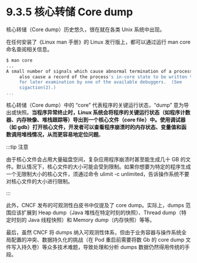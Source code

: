 # 9.3.5 核心转储 Core dump

核心转储（Core dump）历史悠久，很在就在各类 Unix 系统中出现。

在任何安装了《Linux man 手册》的 Linux 发行版上，都可以通过运行 man core 命名查阅相关信息。

```bash
$ man core
...
A small number of signals which cause abnormal termination of a process
     also cause a record of the process's in-core state to be written to disk
     for later examination by one of the available debuggers.  (See
     sigaction(2).)
...
```

核心转储（Core dump）中的 “core” 代表程序的关键运行状态，“dump” 意为导出或快照。**当程序异常终止时，Linux 系统会将程序的关键运行状态（如程序计数器、内存映像、堆栈跟踪等）导出到一个核心文件（core file）中。使用调试器（如 gdb）打开核心文件，开发者可以查看程序崩溃时的内存状态、变量值和函数调用堆栈情况，从而更容易地定位问题**。

:::tip  注意

由于核心文件会占用大量磁盘空间，复杂应用程序崩溃时甚至能生成几十 GB 的文件。默认情况下，核心文件的大小可能会受到限制。如果你想要为特定的程序生成一个无限制大小的核心文件，须通过命令 ulimit -c unlimited，告诉操作系统不要对核心文件的大小进行限制。

:::

此外，CNCF 发布的可观测性白皮书中仅提及了 core dump。实际上，dumps 范围应该扩展到 Heap dump（Java 堆栈在特定时刻的快照）、Thread dump（特定时刻的 Java 线程快照）和 Memory dump（内存快照）等等。

最后，虽然 CNCF 将 dumps 纳入可观测性体系，但由于业务容器与操作系统全局配置的冲突、数据持久化的挑战（在 Pod 重启前需要将数 Gb 的 core dump 文件写入持久卷）等众多技术难题，导致处理和分析 dumps 数据仍然得用传统的手段。